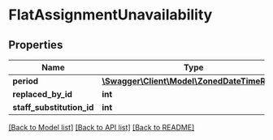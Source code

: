 # FlatAssignmentUnavailability

## Properties
Name | Type | Description | Notes
------------ | ------------- | ------------- | -------------
**period** | [**\Swagger\Client\Model\ZonedDateTimeRange**](ZonedDateTimeRange.md) |  | [optional] 
**replaced_by_id** | **int** |  | [optional] 
**staff_substitution_id** | **int** |  | [optional] 

[[Back to Model list]](../README.md#documentation-for-models) [[Back to API list]](../README.md#documentation-for-api-endpoints) [[Back to README]](../README.md)



